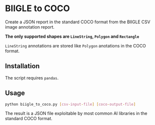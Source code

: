 # BIIGLE to COCO

Create a JSON report in the standard COCO format from the BIIGLE CSV image annotation report.

**The only supported shapes are `LineString`, `Polygon` and `Rectangle`**

`LineString` annotations are stored like `Polygon` anotations in the COCO format.

## Installation

The script requires `pandas`.

## Usage

```bash
python biigle_to_coco.py [csv-input-file] [coco-output-file]
```

The result is a JSON file exploitable by most common AI libraries in the standard COCO format.
